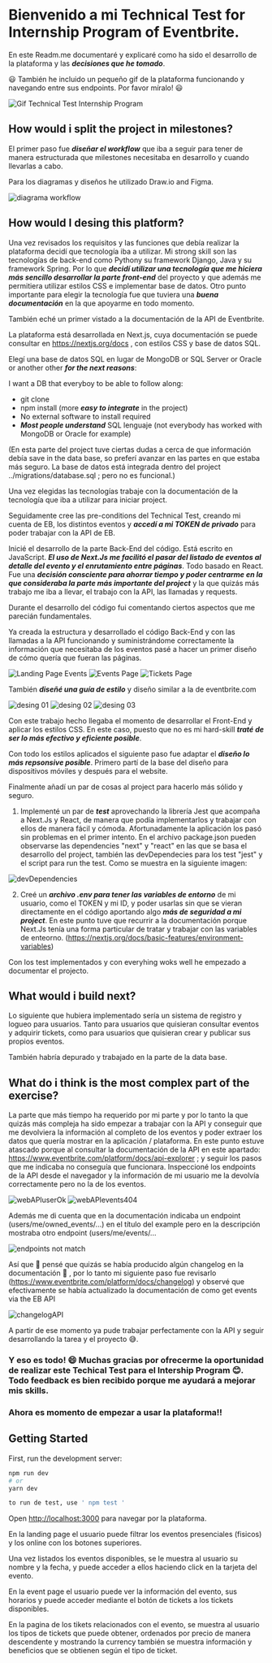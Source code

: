 # Bienvenido a mi Technical Test for Internship Program of Eventbrite.

En este Readm.me documentaré y explicaré como ha sido el desarrollo de la plataforma y las ***decisiones que he tomado***.

:smiley: También he incluido un pequeño gif de la plataforma funcionando y navegando entre sus endpoints. Por favor míralo!  :smiley:

![Gif Technical Test Internship Program](https://user-images.githubusercontent.com/90139066/175532502-7a6f358f-2705-4037-985e-adb8605695d3.gif)

## How would i split the project in milestones?

El primer paso fue ***diseñar el workflow*** que iba a seguir para tener de manera estructurada que milestones necesitaba en desarrollo y cuando llevarlas a cabo.

Para los diagramas y diseños he utilizado Draw.io and Figma. 

![diagrama workflow](https://user-images.githubusercontent.com/90139066/175532769-861eb0fb-74a0-415c-a76d-4fe74671a670.png)

## How would I desing this platform?

Una vez revisados los requisitos y las funciones que debía realizar la plataforma decidí que tecnología iba a utilizar. Mi strong skill son las tecnologías de back-end como Pythony su framework Django, Java y su framework Spring. Por lo que ***decidí utilizar una tecnología que me hiciera más sencillo desarrollar la parte front-end*** del proyecto y que además me permitiera utilizar estilos CSS e implementar base de datos. Otro punto importante para elegir la tecnología fue que tuviera una ***buena documentación*** en la que apoyarme en todo momento. 

También eché un primer vistado a la documentación de la API de Eventbrite.

La plataforma está desarrollada en Next.js, cuya documentación se puede consultar en https://nextjs.org/docs , con estilos CSS y base de datos SQL.

Elegí una base de datos SQL en lugar de MongoDB or SQL Server or Oracle or another other ***for the next reasons***:

I want a DB that everyboy to be able to follow along:
- git clone
- npm install (more ***easy to integrate*** in the project)
- No external software to install required
- ***Most people understand*** SQL lenguaje (not everybody has worked with MongoDB or Oracle for example)

(En esta parte del project tuve ciertas dudas a cerca de que información debía save in the data base, so preferí avanzar en las partes en que estaba más seguro.
La base de datos está integrada dentro del project ../migrations/database.sql ; pero no es funcional.)

Una vez elegidas las tecnologías trabaje con la documentación de la tecnología que iba a utilizar para iniciar project. 

Seguidamente cree las pre-conditions del Technical Test, creando mi cuenta de EB, los distintos eventos y ***accedí a mi TOKEN de privado*** para poder trabajar con la API de EB.

Inicié el desarrollo de la parte Back-End del código. Está escrito en JavaScript. ***El uso de Next.Js me facilitó el pasar del listado de eventos al detalle del evento y el enrutamiento entre páginas***. Todo basado en React. Fue una ***decisión consciente para ahorrar tiempo y poder centrarme en la que consideraba la parte más importante del project*** y la que quizás más trabajo me iba a llevar, el trabajo con la API, las llamadas y requests. 

Durante el desarrollo del código fui comentando ciertos aspectos que me parecián fundamentales. 

Ya creada la estructura y desarrollado el código Back-End y con las llamadas a la API funcionando y suministrándome correctamente la información que necesitaba de los eventos pasé a hacer un primer diseño de cómo quería que fueran las páginas. 

![Landing Page Events](https://user-images.githubusercontent.com/90139066/175538853-a683800b-a645-40b1-ac2d-e6ae8b919570.png)
![Events Page](https://user-images.githubusercontent.com/90139066/175538874-fa6fd053-6e1f-4870-8d4c-4401c8cfe1e0.png)
![Tickets Page](https://user-images.githubusercontent.com/90139066/175538881-6ef73559-2519-489f-87cf-538285358b28.png)

También ***diseñé una guía de estilo*** y diseño similar a la de eventbrite.com

![desing 01](https://user-images.githubusercontent.com/90139066/175539103-421d80d7-ef42-40cd-95b7-6bd5ad68670a.png)
![desing 02](https://user-images.githubusercontent.com/90139066/175539115-b0cc1b5a-4341-4e80-b53e-6646d19e6a80.png)
![desing 03](https://user-images.githubusercontent.com/90139066/175539120-72a4230c-deff-4f8d-afe9-4db383d179bc.png)

Con este trabajo hecho llegaba el momento de desarrollar el Front-End y aplicar los estilos CSS. En este caso, puesto que no es mi hard-skill ***traté de ser lo más efectivo y eficiente posible***.

Con todo los estilos aplicados el siguiente paso fue adaptar el ***diseño lo más repsonsive posible***. Primero partí de la base del diseño para dispositivos móviles y después para el website. 

Finalmente añadí un par de cosas al project para hacerlo más sólido y seguro.

1) Implementé un par de ***test*** aprovechando la librería Jest que acompaña a Next.Js y React, de manera que podía implementarlos y trabajar con ellos de manera fácil y cómoda. Afortunadamente la aplicación los pasó sin problemas en el primer intento. En el archivo package.json pueden observarse las dependencies "next" y "react" en las que se basa el desarrollo del project, también las devDependecies para los test "jest" y el script para run the test. Como se muestra en la siguiente imagen:

![devDependencies](https://user-images.githubusercontent.com/90139066/175541465-c4510218-8877-44f7-aa7c-1f3bb6350bbd.png)

2) Creé un ***archivo .env para tener las variables de entorno*** de mi usuario, como el TOKEN y mi ID, y poder usarlas sin que se vieran directamente en el código aportando algo ***más de seguridad a mi project***. En este punto tuve que recurrir a la documentación porque Next.Js tenía una forma particular de tratar y trabajar con las variables de enteorno. (https://nextjs.org/docs/basic-features/environment-variables)

Con los test implementados y con everyhing woks well he empezado a documentar el projecto. 

## What would i build next?

Lo siguiente que hubiera implementado sería un sistema de registro y logueo para usuarios. Tanto para usuarios que quisieran consultar eventos y adquirir tickets, como para usuarios que quisieran crear y publicar sus propios eventos. 

También habría depurado y trabajado en la parte de la data base. 

## What do i think is the most complex part of the exercise?

La parte que más tiempo ha requerido por mi parte y por lo tanto la que quizás más compleja ha sido empezar a trabajar con la API y conseguir que me devolviera la información al completo de los eventos y poder extraer los datos que quería mostrar en la aplicación / plataforma. En este punto estuve atascado porque al consultar la documentación de la API en este apartado: https://www.eventbrite.com/platform/docs/api-explorer ; y seguir los pasos que me indicaba no conseguía que funcionara. Inspeccioné los endpoints de la API desde el navegador y la información de mi usuario me la devolvía correctamente pero no la de los eventos. 

![webAPIuserOk](https://user-images.githubusercontent.com/90139066/175543802-9dbc71b9-f51d-4699-ae1e-8038c0e14888.png)
![webAPIevents404](https://user-images.githubusercontent.com/90139066/175543824-f4972538-f00f-4461-ac4c-c4f60d169aa7.png)

Además me di cuenta que en la documentación indicaba un endpoint (users/me/owned_events/...) en el título del example pero en la descripción mostraba otro endpoint (users/me/events/...

![endpoints not match](https://user-images.githubusercontent.com/90139066/175544068-ebd81fed-0ada-42ce-a822-d19793862e91.jpg)

Así que :thinking: pensé que quizás se había producido algún changelog en la documentación :thinking: , por lo tanto mi siguiente paso fue revisarlo (https://www.eventbrite.com/platform/docs/changelog) y observé que efectivamente se había actualizado la documentación de como get events via the EB API

![changelogAPI](https://user-images.githubusercontent.com/90139066/175544563-1b2affb5-efb0-49a4-9be6-7ec1cf6dddb1.png)

A partir de ese momento ya pude trabajar perfectamente con la API y seguir desarrollando la tarea y el proyecto :sweat_smile:. 

### Y eso es todo! :smile: Muchas gracias por ofrecerme la oportunidad de realizar este Techical Test para el Intership Program :blush:. Todo feedback es bien recibido porque me ayudará a mejorar mis skills.

### **Ahora es momento de empezar a usar la plataforma!!** 

## Getting Started

First, run the development server:

```bash
npm run dev
# or
yarn dev

to run de test, use ' npm test ' 
```
Open [http://localhost:3000](http://localhost:3000) para navegar por la plataforma. 

En la landing page el usuario puede filtrar los eventos presenciales (fisicos) y los online con los botones superiores.

Una vez listados los eventos disponibles, se le muestra al usuario su nombre y la fecha, y puede acceder a ellos haciendo click en la tarjeta del evento.

En la event page el usuario puede ver la información del evento, sus horarios y puede acceder mediante el botón de tickets a los tickets disponibles.

En la pagina de los tikets relacionados con el evento, se muestra al usuario los tipos de tickets que puede obtener, ordenados por precio de manera descendente y mostrando la currency también se muestra información y beneficios que se obtienen según el tipo de ticket. 

